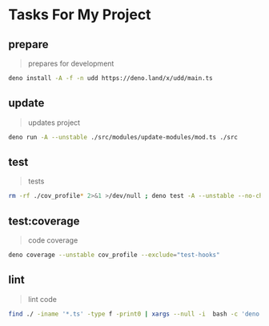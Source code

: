 # Tasks For My Project

## prepare

> prepares for development

~~~bash
deno install -A -f -n udd https://deno.land/x/udd/main.ts
~~~


## update

> updates project

~~~bash
deno run -A --unstable ./src/modules/update-modules/mod.ts ./src
~~~


## test

> tests

~~~bash
rm -rf ./cov_profile* 2>&1 >/dev/null ; deno test -A --unstable --no-check --coverage=cov_profile
~~~

## test:coverage

> code coverage

~~~bash
deno coverage --unstable cov_profile --exclude="test-hooks"
~~~

## lint

> lint code

~~~bash
find ./ -iname '*.ts' -type f -print0 | xargs --null -i  bash -c 'deno lint --unstable {}'
~~~


